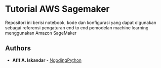 # Tutorial AWS Sagemaker

Repositori ini berisi notebook, kode dan konfigurasi yang dapat digunakan sebagai referensi pengaturan end to end pemodelan machine learning menggunakan Amazon SageMaker

## Authors

* **Afif A. Iskandar** - [NgodingPython](https://youtube.com/NgodingPython)
